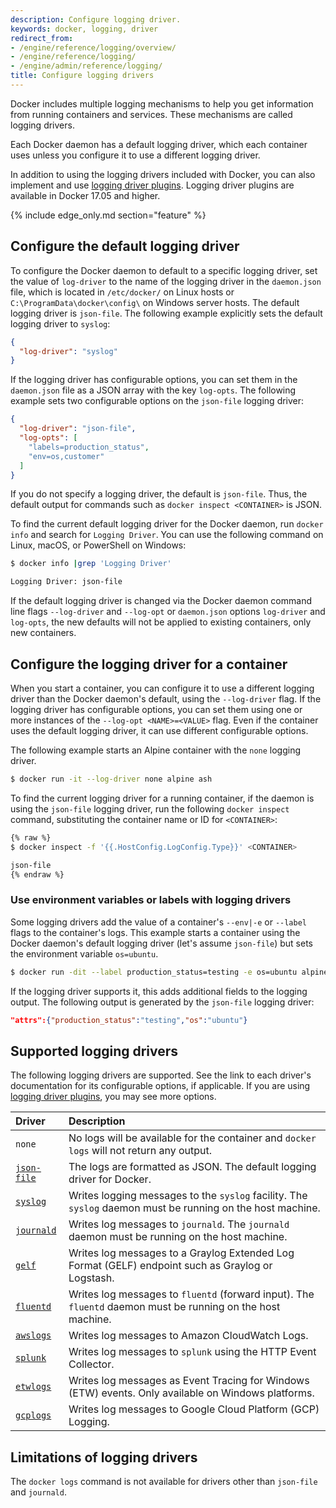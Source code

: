```yaml
---
description: Configure logging driver.
keywords: docker, logging, driver
redirect_from:
- /engine/reference/logging/overview/
- /engine/reference/logging/
- /engine/admin/reference/logging/
title: Configure logging drivers
---
```


Docker includes multiple logging mechanisms to help you get information from
running containers and services. These mechanisms are called logging
drivers.

Each Docker daemon has a default logging driver, which each container uses
unless you configure it to use a different logging driver.

In addition to using the logging drivers included with Docker, you can also
implement and use [logging driver plugins](/engine/admin/logging/plugins.md).
Logging driver plugins are available in Docker 17.05 and higher.

{% include edge_only.md section="feature" %}

## Configure the default logging driver

To configure the Docker daemon to default to a specific logging driver, set the
value of `log-driver` to the name of the logging driver in the `daemon.json`
file, which is located in `/etc/docker/` on Linux hosts or
`C:\ProgramData\docker\config\` on Windows server hosts. The default logging
driver is `json-file`. The following example explicitly sets the default
logging driver to `syslog`:

```json
{
  "log-driver": "syslog"
}
```

If the logging driver has configurable options, you can set them in the
`daemon.json` file as a JSON array with the key `log-opts`. The following
example sets two configurable options on the `json-file` logging driver:

```json
{
  "log-driver": "json-file",
  "log-opts": [
    "labels=production_status",
    "env=os,customer"
  ]
}
```


If you do not specify a logging driver, the default is `json-file`. Thus,
the default output for commands such as `docker inspect <CONTAINER>` is JSON.

To find the current default logging driver for the Docker daemon, run
`docker info` and search for `Logging Driver`. You can use the following
command on Linux, macOS, or PowerShell on Windows:

```bash
$ docker info |grep 'Logging Driver'

Logging Driver: json-file
```

If the default logging driver is changed via the Docker daemon command line flags `--log-driver`
and `--log-opt` or `daemon.json` options `log-driver` and `log-opts`, the new 
defaults will  not be applied to existing containers, only new containers.

## Configure the logging driver for a container

When you start a container, you can configure it to use a different logging
driver than the Docker daemon's default, using the `--log-driver` flag. If the
logging driver has configurable options, you can set them using one or more
instances of the `--log-opt <NAME>=<VALUE>` flag. Even if the container uses the
default logging driver, it can use different configurable options.

The following example starts an Alpine container with the `none` logging driver.

```bash
$ docker run -it --log-driver none alpine ash
```

To find the current logging driver for a running container, if the daemon
is using the `json-file` logging driver, run the following `docker inspect`
command, substituting the container name or ID for `<CONTAINER>`:

```bash
{% raw %}
$ docker inspect -f '{{.HostConfig.LogConfig.Type}}' <CONTAINER>

json-file
{% endraw %}
```

### Use environment variables or labels with logging drivers

Some logging drivers add the value of a container's `--env|-e` or `--label`
flags to the container's logs. This example starts a container using the Docker
daemon's default logging driver (let's assume `json-file`) but sets the
environment variable `os=ubuntu`.

```bash
$ docker run -dit --label production_status=testing -e os=ubuntu alpine sh
```

If the logging driver supports it, this adds additional fields to the logging
output. The following output is generated by the `json-file` logging driver:

```json
"attrs":{"production_status":"testing","os":"ubuntu"}
```

## Supported logging drivers

The following logging drivers are supported. See the link to each driver's
documentation for its configurable options, if applicable. If you are using
[logging driver plugins](/engine/admin/reference/logging/plugins.md), you may
see more options.

| Driver                      | Description                                                                                                   |
|:----------------------------|:--------------------------------------------------------------------------------------------------------------|
| `none`                      | No logs will be available for the container and `docker logs` will not return any output.                     |
| [`json-file`](json-file.md) | The logs are formatted as JSON. The default logging driver for Docker.                                        |
| [`syslog`](syslog.md)       | Writes logging messages to the `syslog` facility. The `syslog` daemon must be running on the host machine.    |
| [`journald`](journald.md)   | Writes log messages to `journald`. The `journald` daemon must be running on the host machine.                 |
| [`gelf`](gelf.md)           | Writes log messages to a Graylog Extended Log Format (GELF) endpoint such as Graylog or Logstash.             |
| [`fluentd`](fluentd.md)     | Writes log messages to `fluentd` (forward input). The `fluentd` daemon must be running on the host machine. | |
| [`awslogs`](awslogs.md)     | Writes log messages to Amazon CloudWatch Logs.                                                                |
| [`splunk`](splunk.md)       | Writes log messages to `splunk` using the HTTP Event Collector.                                               |
| [`etwlogs`](etwlogs.md)     | Writes log messages as Event Tracing for Windows (ETW) events. Only available on Windows platforms.           |
| [`gcplogs`](gcplogs.md)     | Writes log messages to Google Cloud Platform (GCP) Logging.                                                   |

## Limitations of logging drivers

The `docker logs` command is not available for drivers other than `json-file`
and `journald`.

